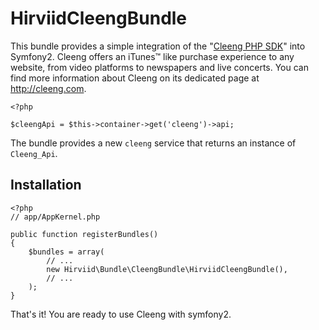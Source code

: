HirviidCleengBundle
============

This bundle provides a simple integration of the "[Cleeng PHP SDK](https://github.com/Cleeng/cleeng-php-sdk)" into Symfony2.
Cleeng offers an iTunes™ like purchase experience to any website, from video platforms to newspapers and live concerts. You can find more
information about Cleeng on its dedicated page at
http://cleeng.com.

    <?php

    $cleengApi = $this->container->get('cleeng')->api;

The bundle provides a new `cleeng` service that returns an instance of
`Cleeng_Api`.

## Installation

    <?php
    // app/AppKernel.php

    public function registerBundles()
    {
        $bundles = array(
            // ...
            new Hirviid\Bundle\CleengBundle\HirviidCleengBundle(),
            // ...
        );
    }

That's it! You are ready to use Cleeng with symfony2.
